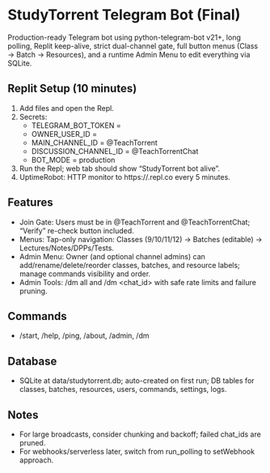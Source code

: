 # StudyTorrent Telegram Bot (Final)

Production-ready Telegram bot using python-telegram-bot v21+, long polling, Replit keep-alive, strict dual-channel gate, full button menus (Class → Batch → Resources), and a runtime Admin Menu to edit everything via SQLite.

## Replit Setup (10 minutes)
1) Add files and open the Repl.
2) Secrets:
   - TELEGRAM_BOT_TOKEN = <bot token>
   - OWNER_USER_ID = <numeric owner id>
   - MAIN_CHANNEL_ID = @TeachTorrent
   - DISCUSSION_CHANNEL_ID = @TeachTorrentChat
   - BOT_MODE = production
3) Run the Repl; web tab should show “StudyTorrent bot alive”.
4) UptimeRobot: HTTP monitor to https://<your-repl>.repl.co every 5 minutes.

## Features
- Join Gate: Users must be in @TeachTorrent and @TeachTorrentChat; “Verify” re-check button included.
- Menus: Tap-only navigation: Classes (9/10/11/12) → Batches (editable) → Lectures/Notes/DPPs/Tests.
- Admin Menu: Owner (and optional channel admins) can add/rename/delete/reorder classes, batches, and resource labels; manage commands visibility and order.
- Admin Tools: /dm all <message> and /dm <chat_id> <message> with safe rate limits and failure pruning.

## Commands
- /start, /help, /ping, /about, /admin, /dm

## Database
- SQLite at data/studytorrent.db; auto-created on first run; DB tables for classes, batches, resources, users, commands, settings, logs.

## Notes
- For large broadcasts, consider chunking and backoff; failed chat_ids are pruned.
- For webhooks/serverless later, switch from run_polling to setWebhook approach.
